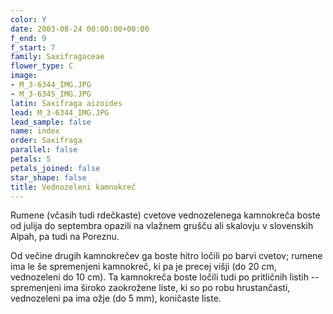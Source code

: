 ```yaml
---
color: Y
date: 2003-08-24 00:00:00+00:00
f_end: 9
f_start: 7
family: Saxifragaceae
flower_type: C
image:
- M_3-6344_IMG.JPG
- M_3-6345_IMG.JPG
latin: Saxifraga aizoides
lead: M_3-6344_IMG.JPG
lead_sample: false
name: index
order: Saxifraga
parallel: false
petals: 5
petals_joined: false
star_shape: false
title: Vednozeleni kamnokreč
---
```

Rumene (včasih tudi rdečkaste) cvetove vednozelenega kamnokreča boste od julija do septembra opazili na vlažnem grušču ali skalovju v slovenskih Alpah, pa tudi na Poreznu.

Od večine drugih kamnokrečev ga boste hitro ločili po barvi cvetov; rumene ima le še spremenjeni kamnokreč, ki pa je precej višji (do 20 cm, vednozeleni do 10 cm). Ta kamnokreča boste ločili tudi po pritličnih listih -- spremenjeni ima široko zaokrožene liste, ki so po robu hrustančasti, vednozeleni pa ima ožje (do 5 mm), koničaste liste.
